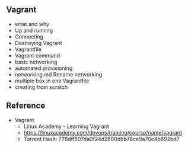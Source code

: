 Vagrant
-------

- what and why
- Up and running
- Connecting
- Destroying Vagrant
- Vagrantfile
- Vagrant command
- basic networking
- automated provisioning
- networking.md	Rename networking
- multiple box in one Vagrantfile
- creating from scratch



Reference
---------
- Vagrant
  - Linux Academy - Learning Vagrant
  - https://linuxacademy.com/devops/training/course/name/vagrant
  - Torrent Hash: 778dff507da0f24d2600dbb78ce9a70c4b892bd7
